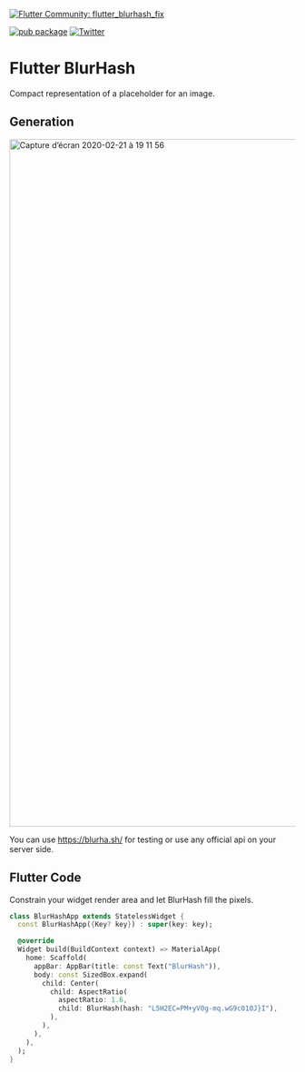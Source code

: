 [![Flutter Community: flutter_blurhash_fix](https://fluttercommunity.dev/_github/header/flutter_blurhash_fix)](https://github.com/fluttercommunity/community)

[![pub package](https://img.shields.io/pub/v/flutter_blurhash_fix.svg)](https://pub.dev/packages/flutter_blurhash_fix)
[![Twitter](https://img.shields.io/twitter/url/https/twitter.com/cloudposse.svg?style=social&label=%20%40BlueAquilae)](https://twitter.com/blueaquilae)
# Flutter BlurHash

Compact representation of a placeholder for an image.


## Generation

<img width="1211" alt="Capture d’écran 2020-02-21 à 19 11 56" src="https://user-images.githubusercontent.com/1295961/75059847-129d6800-54de-11ea-8832-d19ea58eb7eb.png">

You can use https://blurha.sh/ for testing or use any official api on your server side.


## Flutter Code

Constrain your widget render area and let BlurHash fill the pixels.

```dart
class BlurHashApp extends StatelessWidget {
  const BlurHashApp({Key? key}) : super(key: key);

  @override
  Widget build(BuildContext context) => MaterialApp(
    home: Scaffold(
      appBar: AppBar(title: const Text("BlurHash")),
      body: const SizedBox.expand(
        child: Center(
          child: AspectRatio(
            aspectRatio: 1.6,
            child: BlurHash(hash: "L5H2EC=PM+yV0g-mq.wG9c010J}I"),
          ),
        ),
      ),
    ),
  );
}
```


